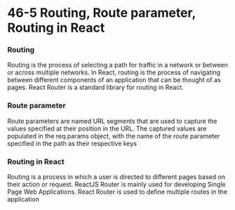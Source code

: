 # 46-5 Routing, Route parameter, Routing in React


### Routing
Routing is the process of selecting a path for traffic in a network or between or across multiple networks. In React, routing is the process of navigating between different components of an application that can be thought of as pages. React Router is a standard library for routing in React.

### Route parameter
Route parameters are named URL segments that are used to capture the values specified at their position in the URL. The captured values are populated in the req.params object, with the name of the route parameter specified in the path as their respective keys

### Routing in React
Routing is a process in which a user is directed to different pages based on their action or request. ReactJS Router is mainly used for developing Single Page Web Applications. React Router is used to define multiple routes in the application

